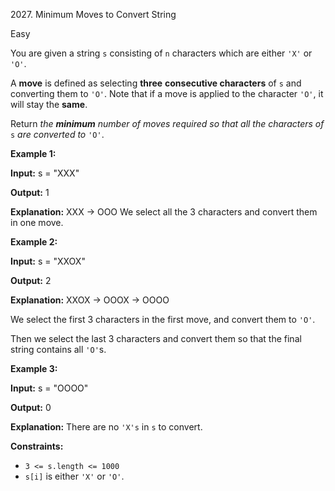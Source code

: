 2027\. Minimum Moves to Convert String

Easy

You are given a string `s` consisting of `n` characters which are either `'X'` or `'O'`.

A **move** is defined as selecting **three** **consecutive characters** of `s` and converting them to `'O'`. Note that if a move is applied to the character `'O'`, it will stay the **same**.

Return _the **minimum** number of moves required so that all the characters of_ `s` _are converted to_ `'O'`.

**Example 1:**

**Input:** s = "XXX"

**Output:** 1

**Explanation:** XXX -> OOO We select all the 3 characters and convert them in one move.

**Example 2:**

**Input:** s = "XXOX"

**Output:** 2

**Explanation:** XXOX -> OOOX -> OOOO 

We select the first 3 characters in the first move, and convert them to `'O'`. 

Then we select the last 3 characters and convert them so that the final string contains all `'O'`s.

**Example 3:**

**Input:** s = "OOOO"

**Output:** 0

**Explanation:** There are no `'X's` in `s` to convert.

**Constraints:**

*   `3 <= s.length <= 1000`
*   `s[i]` is either `'X'` or `'O'`.